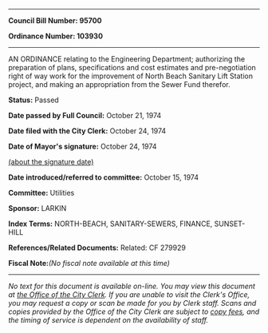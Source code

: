 

********

**Council Bill Number: 95700**
   
**Ordinance Number: 103930**
********

 AN ORDINANCE relating to the Engineering Department; authorizing the preparation of plans, specifications and cost estimates and pre-negotiation right of way work for the improvement of North Beach Sanitary Lift Station project, and making an appropriation from the Sewer Fund therefor.

**Status:** Passed
   
**Date passed by Full Council:** October 21, 1974
   
**Date filed with the City Clerk:** October 24, 1974
   
**Date of Mayor's signature:** October 24, 1974
   
[(about the signature date)](/~public/approvaldate.htm)
   
   
   
**Date introduced/referred to committee:** October 15, 1974
   
**Committee:** Utilities
   
**Sponsor:** LARKIN
   
   
**Index Terms:** NORTH-BEACH, SANITARY-SEWERS, FINANCE, SUNSET-HILL

**References/Related Documents:** Related: CF 279929

**Fiscal Note:**_(No fiscal note available at this time)_
********

_No text for this document is available on-line. You may view this document at [the Office of the City Clerk](http://www.seattle.gov/leg/clerk/contactUs.htm). If you are unable to visit the Clerk's Office, you may request a copy or scan be made for you by Clerk staff. Scans and copies provided by the Office of the City Clerk are subject to [copy fees](http://clerk.seattle.gov/~public/clerkfees.htm), and the timing of service is dependent on the availability of staff._

